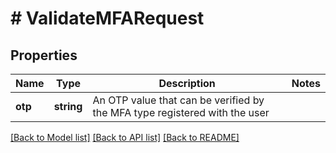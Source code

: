 # # ValidateMFARequest

## Properties

Name | Type | Description | Notes
------------ | ------------- | ------------- | -------------
**otp** | **string** | An OTP value that can be verified by the MFA type registered with the user | 

[[Back to Model list]](../../README.md#documentation-for-models) [[Back to API list]](../../README.md#documentation-for-api-endpoints) [[Back to README]](../../README.md)


